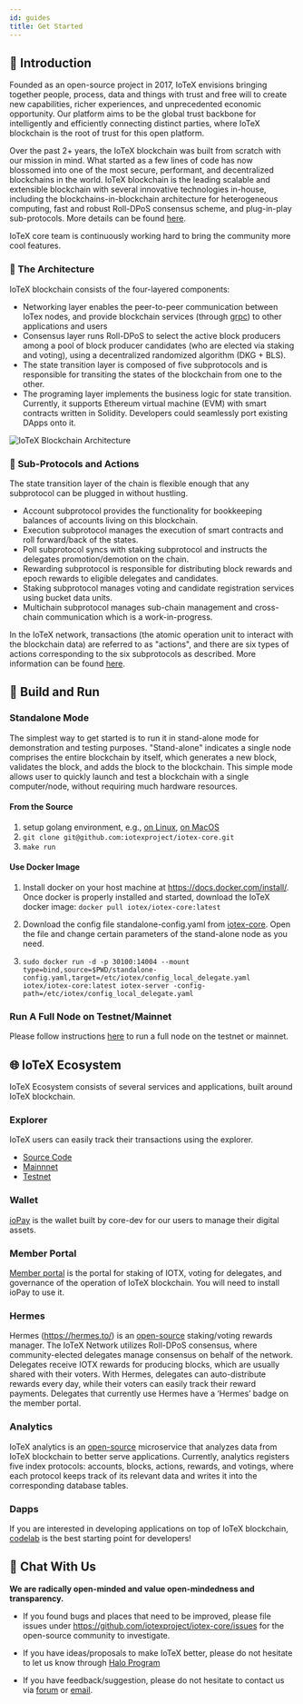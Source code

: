 ```yaml
---
id: guides
title: Get Started
---
```


## :sparkler: Introduction

Founded as an open-source project in 2017, IoTeX envisions bringing together people, process, data and things with trust and free will to create new capabilities, richer experiences, and unprecedented economic opportunity. Our platform aims to be the global trust backbone for intelligently and efficiently connecting distinct parties, where IoTeX blockchain is the root of trust for this open platform. 

Over the past 2+ years, the IoTeX blockchain was built from scratch with our mission in mind. What started as a few lines of code has now blossomed into one of the most secure, performant, and decentralized blockchains in the world. IoTeX blockchain is the leading scalable and extensible blockchain with several innovative technologies in-house, including the blockchains-in-blockchain architecture for heterogeneous computing, fast and robust Roll-DPoS consensus scheme, and plug-in-play sub-protocols. More details can be found [here](https://www.iotex.io/research-paper). 

IoTeX core team is continuously working hard to bring the community more cool features.


### :milky_way: The Architecture
IoTeX blockchain consists of the four-layered components:
- Networking layer enables the peer-to-peer communication between IoTex nodes, and provide blockchain services (through [grpc](https://grpc.io/)) to other applications and users
- Consensus layer runs Roll-DPoS to select the active block producers among a pool of block producer candidates (who are elected via staking and voting), using a decentralized randomized algorithm (DKG + BLS).
- The state transition layer is composed of five subprotocols and is responsible for transiting the states of the blockchain from one to the other.
- The programing layer implements the business logic for state transition. Currently, it supports Ethereum virtual machine (EVM) with smart contracts written in Solidity. Developers could seamlessly port existing DApps onto it.

![IoTeX Blockchain Architecture](https://cdn-images-1.medium.com/max/2000/0*cPrsvVa1wIE0cqnS)


### :flags: Sub-Protocols and Actions

The state transition layer of the chain is flexible enough that any subprotocol can be plugged in without hustling.

- Account subprotocol provides the functionality for bookkeeping balances of accounts living on this blockchain.
- Execution subprotocol manages the execution of smart contracts and roll forward/back of the states.
- Poll subprotocol syncs with staking subprotocol and instructs the delegates promotion/demotion on the chain.
- Rewarding subprotocol is responsible for distributing block rewards and epoch rewards to eligible delegates and candidates.
- Staking subprotocol manages voting and candidate registration services using bucket data units.
- Multichain subprotocol manages sub-chain management and cross-chain communication which is a work-in-progress.

In the IoTeX network, transactions (the atomic operation unit to interact with the blockchain data) are referred to as "actions", and there are six types of actions corresponding to the six subprotocols as described. More information can be found [here](https://github.com/iotexproject/iotex-proto/blob/master/proto/types/action.proto).

## :runner: Build and Run

### Standalone Mode
The simplest way to get started is to run it in stand-alone mode for demonstration and testing purposes. "Stand-alone" indicates a single node comprises the entire blockchain by itself, which generates a new block, validates the block, and adds the block to the blockchain. This simple mode allows user to quickly launch and test a blockchain with a single computer/node, without requiring much hardware resources.

#### From the Source

1. setup golang environment, e.g., [on Linux](https://medium.com/@RidhamTarpara/install-go-1-11-on-ubuntu-18-04-16-04-lts-8c098c503c5f), [on MacOS](https://medium.com/golang-learn/quick-go-setup-guide-on-mac-os-x-956b327222b8)
2. `git clone git@github.com:iotexproject/iotex-core.git`
3. `make run`

#### Use Docker Image

1. Install docker on your host machine at https://docs.docker.com/install/. Once docker is properly installed and started, download the IoTeX docker image: `docker pull iotex/iotex-core:latest`

2. Download the config file standalone-config.yaml from [iotex-core](https://github.com/iotexproject/iotex-core/blob/master/config/standalone-config.yaml). Open the file and change certain parameters of the stand-alone node as you need. 

3. `sudo docker run -d -p 30100:14004 --mount type=bind,source=$PWD/standalone-config.yaml,target=/etc/iotex/config_local_delegate.yaml iotex/iotex-core:latest iotex-server -config-path=/etc/iotex/config_local_delegate.yaml`

### Run A Full Node on Testnet/Mainnet

Please follow instructions [here](https://github.com/iotexproject/iotex-bootstrap/blob/master/README.md) to run a full node on the testnet or mainnet. 

## :globe_with_meridians: IoTeX Ecosystem
IoTeX Ecosystem consists of several services and applications, built around IoTeX blockchain.

### Explorer
IoTeX users can easily track their transactions using the explorer.
- [Source Code](https://github.com/iotexproject/iotex-explorer)
- [Mainnnet](https://iotexscan.io)
- [Testnet](https://testnet.iotexscan.io)

### Wallet
[ioPay](https://iopay.iotex.io/) is the wallet built by core-dev for our users to manage their digital assets. 

### Member Portal
[Member portal](https://member.iotex.io/) is the portal for staking of IOTX, voting for delegates, and governance of the operation of IoTeX blockchain. You will need to install ioPay to use it.

### Hermes
Hermes (https://hermes.to/) is an [open-source](https://github.com/iotexproject/web-hermes) staking/voting rewards manager. The IoTeX Network utilizes Roll-DPoS consensus, where community-elected delegates manage consensus on behalf of the network. Delegates receive IOTX rewards for producing blocks, which are usually shared with their voters. With Hermes, delegates can auto-distribute rewards every day, while their voters can easily track their reward payments. Delegates that currently use Hermes have a ‘Hermes’ badge on the member portal.

### Analytics
IoTeX analytics is an [open-source](https://github.com/iotexproject/iotex-analytics) microservice that analyzes data from IoTeX blockchain to better serve applications. Currently, analytics registers five index protocols: accounts, blocks, actions, rewards, and votings, where each protocol keeps track of its relevant data and writes it into the corresponding database tables.

### Dapps

If you are interested in developing applications on top of IoTeX blockchain, [codelab](http://codelabs.iotex.io/) is the best starting point for developers!

## :woman: Chat With Us

**We are radically open-minded and value open-mindedness and transparency.**

- If you found bugs and places that need to be improved, please file issues under https://github.com/iotexproject/iotex-core/issues for the open-source community to investigate.

- If you have ideas/proposals to make IoTeX better, please do not hesitate to let us know through [Halo Program](http://iotex.io/halo)

- If you have feedback/suggestion, please do not hesitate to contact us via [forum](https://community.iotex.io/c/research-development/protocol) or [email](support@iotex.io). 
